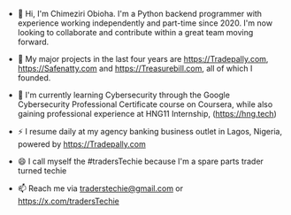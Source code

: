 - 👋 Hi, I'm Chimeziri Obioha. I'm a Python backend programmer with experience working independently and part-time since 2020. I'm now looking to collaborate and contribute within a great team moving forward.

- 👀 My major projects in the last four years are https://Tradepally.com, https://Safenatty.com and https://Treasurebill.com, all of which I founded.

- 🌱 I'm currently learning Cybersecurity through the Google Cybersecurity Professional Certificate course on Coursera, while also gaining professional experience at HNG11 Internship, (https://hng.tech)

- ⚡ I resume daily at my agency banking business outlet in Lagos, Nigeria, powered by https://Tradepally.com

- 😄 I call myself the #tradersTechie because I'm a spare parts trader turned techie

- 📫 Reach me via traderstechie@gmail.com or https://x.com/tradersTechie
